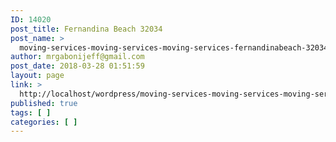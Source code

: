 ```yaml
---
ID: 14020
post_title: Fernandina Beach 32034
post_name: >
  moving-services-moving-services-moving-services-fernandinabeach-32034
author: mrgabonijeff@gmail.com
post_date: 2018-03-28 01:51:59
layout: page
link: >
  http://localhost/wordpress/moving-services-moving-services-moving-services-fernandinabeach-32034/
published: true
tags: [ ]
categories: [ ]
---
```


